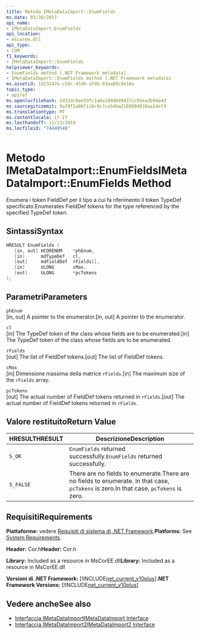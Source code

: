 ```yaml
---
title: Metodo IMetaDataImport::EnumFields
ms.date: 03/30/2017
api_name:
- IMetaDataImport.EnumFields
api_location:
- mscoree.dll
api_type:
- COM
f1_keywords:
- IMetaDataImport::EnumFields
helpviewer_keywords:
- EnumFields method [.NET Framework metadata]
- IMetaDataImport::EnumFields method [.NET Framework metadata]
ms.assetid: 1d23247e-c58c-45db-afd8-83aa89cde18e
topic_type:
- apiref
ms.openlocfilehash: 2d32dc8ae59fc1a4a189d849437cc95ea3b94a4d
ms.sourcegitcommit: 9a39f2a06f110c9c7ca54ba216900d038aa14ef3
ms.translationtype: MT
ms.contentlocale: it-IT
ms.lasthandoff: 11/23/2019
ms.locfileid: "74449546"
---
```

# <a name="imetadataimportenumfields-method"></a><span data-ttu-id="508d1-102">Metodo IMetaDataImport::EnumFields</span><span class="sxs-lookup"><span data-stu-id="508d1-102">IMetaDataImport::EnumFields Method</span></span>
<span data-ttu-id="508d1-103">Enumera i token FieldDef per il tipo a cui fa riferimento il token TypeDef specificato.</span><span class="sxs-lookup"><span data-stu-id="508d1-103">Enumerates FieldDef tokens for the type referenced by the specified TypeDef token.</span></span>  
  
## <a name="syntax"></a><span data-ttu-id="508d1-104">Sintassi</span><span class="sxs-lookup"><span data-stu-id="508d1-104">Syntax</span></span>  
  
```cpp  
HRESULT EnumFields (   
   [in, out] HCORENUM    *phEnum,   
   [in]      mdTypeDef   cl,   
   [out]     mdFieldDef  rFields[],   
   [in]      ULONG       cMax,   
   [out]     ULONG       *pcTokens  
);  
```  
  
## <a name="parameters"></a><span data-ttu-id="508d1-105">Parametri</span><span class="sxs-lookup"><span data-stu-id="508d1-105">Parameters</span></span>  
 `phEnum`  
 <span data-ttu-id="508d1-106">[in, out] A pointer to the enumerator.</span><span class="sxs-lookup"><span data-stu-id="508d1-106">[in, out] A pointer to the enumerator.</span></span>  
  
 `cl`  
 <span data-ttu-id="508d1-107">[in] The TypeDef token of the class whose fields are to be enumerated.</span><span class="sxs-lookup"><span data-stu-id="508d1-107">[in] The TypeDef token of the class whose fields are to be enumerated.</span></span>  
  
 `rFields`  
 <span data-ttu-id="508d1-108">[out] The list of FieldDef tokens.</span><span class="sxs-lookup"><span data-stu-id="508d1-108">[out] The list of FieldDef tokens.</span></span>  
  
 `cMax`  
 <span data-ttu-id="508d1-109">[in] Dimensione massima della matrice `rFields`.</span><span class="sxs-lookup"><span data-stu-id="508d1-109">[in] The maximum size of the `rFields` array.</span></span>  
  
 `pcTokens`  
 <span data-ttu-id="508d1-110">[out] The actual number of FieldDef tokens returned in `rFields`.</span><span class="sxs-lookup"><span data-stu-id="508d1-110">[out] The actual number of FieldDef tokens returned in `rFields`.</span></span>  
  
## <a name="return-value"></a><span data-ttu-id="508d1-111">Valore restituito</span><span class="sxs-lookup"><span data-stu-id="508d1-111">Return Value</span></span>  
  
|<span data-ttu-id="508d1-112">HRESULT</span><span class="sxs-lookup"><span data-stu-id="508d1-112">HRESULT</span></span>|<span data-ttu-id="508d1-113">Descrizione</span><span class="sxs-lookup"><span data-stu-id="508d1-113">Description</span></span>|  
|-------------|-----------------|  
|`S_OK`|<span data-ttu-id="508d1-114">`EnumFields` returned successfully.</span><span class="sxs-lookup"><span data-stu-id="508d1-114">`EnumFields` returned successfully.</span></span>|  
|`S_FALSE`|<span data-ttu-id="508d1-115">There are no fields to enumerate.</span><span class="sxs-lookup"><span data-stu-id="508d1-115">There are no fields to enumerate.</span></span> <span data-ttu-id="508d1-116">In that case, `pcTokens` is zero.</span><span class="sxs-lookup"><span data-stu-id="508d1-116">In that case, `pcTokens` is zero.</span></span>|  
  
## <a name="requirements"></a><span data-ttu-id="508d1-117">Requisiti</span><span class="sxs-lookup"><span data-stu-id="508d1-117">Requirements</span></span>  
 <span data-ttu-id="508d1-118">**Piattaforme:** vedere [Requisiti di sistema di .NET Framework](../../../../docs/framework/get-started/system-requirements.md).</span><span class="sxs-lookup"><span data-stu-id="508d1-118">**Platforms:** See [System Requirements](../../../../docs/framework/get-started/system-requirements.md).</span></span>  
  
 <span data-ttu-id="508d1-119">**Header:** Cor.h</span><span class="sxs-lookup"><span data-stu-id="508d1-119">**Header:** Cor.h</span></span>  
  
 <span data-ttu-id="508d1-120">**Library:** Included as a resource in MsCorEE.dll</span><span class="sxs-lookup"><span data-stu-id="508d1-120">**Library:** Included as a resource in MsCorEE.dll</span></span>  
  
 <span data-ttu-id="508d1-121">**Versioni di .NET Framework:** [!INCLUDE[net_current_v10plus](../../../../includes/net-current-v10plus-md.md)]</span><span class="sxs-lookup"><span data-stu-id="508d1-121">**.NET Framework Versions:** [!INCLUDE[net_current_v10plus](../../../../includes/net-current-v10plus-md.md)]</span></span>  
  
## <a name="see-also"></a><span data-ttu-id="508d1-122">Vedere anche</span><span class="sxs-lookup"><span data-stu-id="508d1-122">See also</span></span>

- [<span data-ttu-id="508d1-123">Interfaccia IMetaDataImport</span><span class="sxs-lookup"><span data-stu-id="508d1-123">IMetaDataImport Interface</span></span>](../../../../docs/framework/unmanaged-api/metadata/imetadataimport-interface.md)
- [<span data-ttu-id="508d1-124">Interfaccia IMetaDataImport2</span><span class="sxs-lookup"><span data-stu-id="508d1-124">IMetaDataImport2 Interface</span></span>](../../../../docs/framework/unmanaged-api/metadata/imetadataimport2-interface.md)
